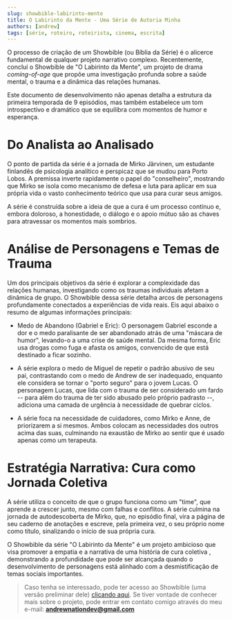 ```yaml
---
slug: showbible-labirinto-mente
title: O Labirinto da Mente - Uma Série de Autoria Minha
authors: [andrew]
tags: [série, roteiro, roteirista, cinema, escrita]
---
```


O processo de criação de um  Showbible (ou Bíblia da Série) é o alicerce fundamental de qualquer projeto narrativo complexo. Recentemente, concluí o Showbible de "O Labirinto da Mente", um projeto de drama _coming-of-age_ que propõe uma investigação profunda sobre a saúde mental, o trauma e a dinâmica das relações humanas.

Este documento de desenvolvimento não apenas detalha a estrutura da primeira temporada de 9 episódios, mas também estabelece um tom introspectivo e dramático que se equilibra com momentos de humor e esperança.

<!--truncate-->

# Do Analista ao Analisado
O ponto de partida da série é a jornada de Mirko Järvinen, um estudante finlandês de psicologia analítico e perspicaz que se mudou para Porto Lobos. A premissa inverte rapidamente o papel do "conselheiro", mostrando que Mirko se isola como mecanismo de defesa e luta para aplicar em sua própria vida o vasto conhecimento teórico que usa para curar seus amigos.

A série é construída sobre a ideia de que a cura é um processo contínuo e, embora doloroso, a honestidade, o diálogo e o apoio mútuo são as chaves para atravessar os momentos mais sombrios.

# Análise de Personagens e Temas de Trauma
Um dos principais objetivos da série é explorar a complexidade das relações humanas, investigando como os traumas individuais afetam a dinâmica de grupo. O Showbible dessa série detalha arcos de personagens profundamente conectados a experiências de vida reais. Eis aqui abaixo o resumo de algumas informações principais:


- Medo de Abandono (Gabriel e Eric): O personagem Gabriel esconde a dor e o medo paralisante de ser abandonado atrás de uma "máscara de humor", levando-o a uma crise de saúde mental. Da mesma forma, Eric usa drogas como fuga e afasta os amigos, convencido de que está destinado a ficar sozinho.


- A série explora o medo de Miguel de repetir o padrão abusivo de seu pai, contrastando com o medo de Andrew de ser inadequado, enquanto ele considera se tornar o "porto seguro" para o jovem Lucas. O personagem Lucas, que lida com o trauma de ser considerado um fardo -- para além do trauma de ter sido abusado pelo próprio padrasto --, adiciona uma camada de urgência à necessidade de quebrar ciclos.


- A série foca na necessidade de cuidadores, como Mirko e Anne, de priorizarem a si mesmos. Ambos colocam as necessidades dos outros acima das suas, culminando na exaustão de Mirko ao sentir que é usado apenas como um terapeuta.


# Estratégia Narrativa: Cura como Jornada Coletiva
A série utiliza o conceito de que o grupo funciona como um "time", que aprende a crescer junto, mesmo com falhas e conflitos. A série culmina na jornada de autodescoberta de Mirko, que, no episódio final, vira a página de seu caderno de anotações e escreve, pela primeira vez, o seu próprio nome como título, sinalizando o início de sua própria cura.

O Showbible da série "O Labirinto da Mente" é um projeto ambicioso que visa promover a empatia e a narrativa de uma história de cura coletiva , demonstrando a profundidade que pode ser alcançada quando o desenvolvimento de personagens está alinhado com a desmistificação de temas sociais importantes.

> Caso tenha se interessado, pode ter acesso ao Showbible (uma versão preliminar dele) [clicando aqui](https://docs.google.com/document/d/1u-1x9o0u_SsNPkI-UzZglasFJdc5mnOAnLuWG2sZ-hA/edit?usp=sharing). Se tiver vontade de conhecer mais sobre o projeto, pode entrar em contato comigo  através do meu e-mail: **andrewnationdev@gmail.com**
